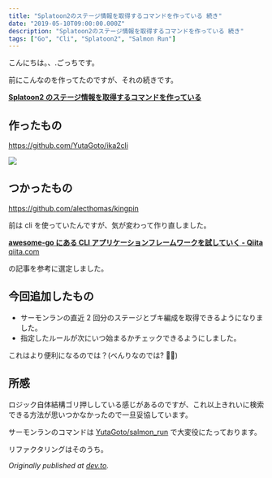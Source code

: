```yaml
---
title: "Splatoon2のステージ情報を取得するコマンドを作っている 続き"
date: "2019-05-10T09:00:00.000Z"
description: "Splatoon2のステージ情報を取得するコマンドを作っている 続き"
tags: ["Go", "Cli", "Splatoon2", "Salmon Run"]
---
```


こんにちは。、.ごっちです。

前にこんなのを作ってたのですが、それの続きです。

[**Splatoon2 のステージ情報を取得するコマンドを作っている**](/20190112-splatoon2%E3%81%AE%E3%82%B9%E3%83%86%E3%83%BC%E3%82%B8%E6%83%85%E5%A0%B1%E3%82%92%E5%8F%96%E5%BE%97%E3%81%99%E3%82%8B%E3%82%B3%E3%83%9E%E3%83%B3%E3%83%89%E3%82%92%E4%BD%9C%E3%81%A3%E3%81%A6%E3%81%84%E3%82%8B/)

## 作ったもの

https://github.com/YutaGoto/ika2cli

![](/blog/assets/images//posts/20190510-splatoon2のステージ情報を取得するコマンドを作っている-続き/splatoon2.gif)

## つかったもの

https://github.com/alecthomas/kingpin

前は cli を使っていたんですが、気が変わって作り直しました。

[**awesome-go にある CLI アプリケーションフレームワークを試していく - Qiita** qiita.com](https://qiita.com/nirasan/items/169b5767032a6243282b)

の記事を参考に選定しました。

## 今回追加したもの

- サーモンランの直近 2 回分のステージとブキ編成を取得できるようになりました。
- 指定したルールが次にいつ始まるかチェックできるようにしました。

これはより便利になるのでは？(べんりなのでは? 🦑🐙)

## 所感

ロジック自体結構ゴリ押ししている感じがあるのですが、これ以上きれいに検索できる方法が思いつかなかったので一旦妥協しています。

サーモンランのコマンドは [YutaGoto/salmon_run](https://github.com/YutaGoto/salmon_run) で大変役にたっております。

リファクタリングはそのうち。

_Originally published at [dev.to](https://dev.to/yutagoto/splatoon2--3jlc)._
